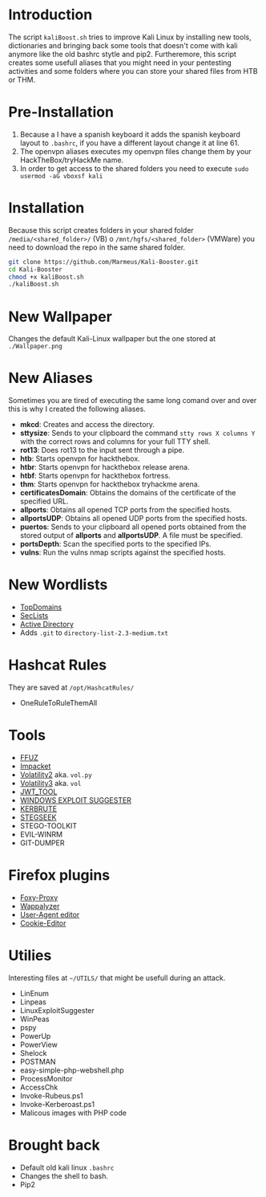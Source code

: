 # Introduction
The script `kaliBoost.sh` tries to improve Kali Linux by installing new tools, dictionaries and bringing back some tools that doesn't come with kali anymore like the old bashrc stytle and pip2.
Furtheremore, this script creates some usefull aliases that you might need in your pentesting activities and some folders where you can store your shared files from HTB or THM.

# Pre-Installation
1. Because a I have a spanish keyboard it adds the spanish keyboard layout to `.bashrc`, if you have a different layout change it at line 61.
2. The openvpn aliases executes my openvpn files change them by your HackTheBox/tryHackMe name.
3. In order to get access to the shared folders you need to execute `sudo usermod -aG vboxsf kali`

# Installation

Because this script creates folders in your shared folder `/media/<shared_folder>/` (VB) o `/mnt/hgfs/<shared_folder>` (VMWare) you need to download the repo in the same shared folder.

```bash
git clone https://github.com/Marmeus/Kali-Booster.git
cd Kali-Booster
chmod +x kaliBoost.sh
./kaliBoost.sh
```
# New Wallpaper
Changes the default Kali-Linux wallpaper but the one stored at `./Wallpaper.png`
# New Aliases
Sometimes you are tired of executing the same long comand over and over this is why I created the following aliases.
-  **mkcd**: Creates and access the directory.
-  **sttysize**: Sends to your clipboard the command `stty rows X columns Y` with the correct rows and columns for your full TTY shell. 
- **rot13**: Does rot13 to the input sent through a pipe.
-  **htb**: Starts openvpn for hackthebox.
-  **htbr**: Starts openvpn for hackthebox release arena.
-  **htbf**: Starts openvpn for hackthebox fortress.
-  **thm**: Starts openvpn for hackthebox tryhackme arena.
-  **certificatesDomain**: Obtains the domains of the certificate of the specified URL.
-  **allports**: Obtains all opened TCP ports from the specified hosts.
-  **allportsUDP**: Obtains all opened UDP ports from the specified hosts.
-  **puertos**: Sends to your clipboard all opened ports obtained from the stored output of **allports** and **allportsUDP**. A file must be specified. 
-  **portsDepth**: Scan the specified ports to the specified IPs.
-  **vulns**: Run the vulns nmap scripts against the specified hosts.

# New Wordlists

-  [TopDomains](https://github.com/rbsec/dnscan)
-  [SecLists](https://github.com/danielmiessler/SecLists)
-  [Active Directory](https://github.com/Cryilllic/Active-Directory-Wordlists)
-  Adds `.git` to `directory-list-2.3-medium.txt`

# Hashcat Rules
They are saved at `/opt/HashcatRules/`
- OneRuleToRuleThemAll

# Tools
- [FFUZ](https://github.com/ffuf/ffuf/)
- [Impacket](https://github.com/ffuf/ffuf)
- [Volatility2](https://github.com/volatilityfoundation/volatility) aka. `vol.py`
- [Volatility3](https://github.com/volatilityfoundation/volatility3) aka. `vol`
- [JWT_TOOL](https://github.com/ticarpi/jwt_tool)
- [WINDOWS EXPLOIT SUGGESTER](https://github.com/AonCyberLabs/Windows-Exploit-Suggester/)
- [KERBRUTE](https://github.com/ropnop/kerbrute/)
- [STEGSEEK](https://github.com/RickdeJager/stegseek/)
- STEGO-TOOLKIT
- EVIL-WINRM
- GIT-DUMPER

# Firefox plugins
- [Foxy-Proxy](https://addons.mozilla.org/en-US/firefox/addon/foxyproxy-standard/ )
- [Wappalyzer](https://addons.mozilla.org/en-US/firefox/addon/wappalyzer/)
- [User-Agent editor](https://addons.mozilla.org/en-US/firefox/addon/user-agent-string-switcher/)
- [Cookie-Editor](https://addons.mozilla.org/en-US/firefox/addon/cookie-editor/)

# Utilies
Interesting files at `~/UTILS/` that might be usefull during an attack.

- LinEnum
- Linpeas
- LinuxExploitSuggester
- WinPeas
- pspy
- PowerUp
- PowerView
- Shelock
- POSTMAN
- easy-simple-php-webshell.php
- ProcessMonitor
- AccessChk
- Invoke-Rubeus.ps1
- Invoke-Kerberoast.ps1
- Malicous images with PHP code

# Brought back
- Default old kali linux `.bashrc`
- Changes the shell to bash.
- Pip2


